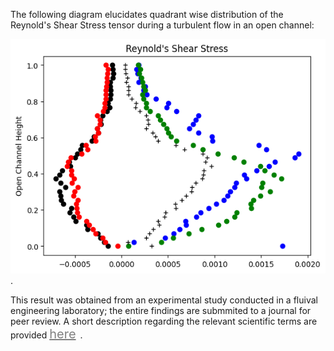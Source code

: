 The following diagram elucidates quadrant wise distribution of the Reynold's Shear Stress tensor during a turbulent flow in an open channel: 

![Reynold's Shear Stress](https://github.com/satwik-math/Turbulence-Paper/blob/main/assets/images/Reynold's%20Shear%20Stress.png). 

This result was obtained from an experimental study conducted in a fluival engineering laboratory; the entire findings are submmited to a journal for peer review. A short description regarding the relevant scientific terms are provided <a href="assets/Reynold's Shear Stress.md" style="font-size: 20px; color: gray; margin-right: 7px">here</a>.
